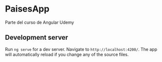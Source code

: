 # PaisesApp

Parte del curso de Angular Udemy

## Development server

Run `ng serve` for a dev server. Navigate to `http://localhost:4200/`. The app will automatically reload if you change any of the source files.

